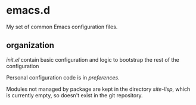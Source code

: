 # emacs.d
My set of common Emacs configuration files.

## organization

*init.el* contain basic configuration and logic to bootstrap the rest of the configuration

Personal configuration code is in *preferences*.

Modules not managed by package are kept in the directory *site-lisp*, which is currently empty, so doesn't exist in the git repository.
